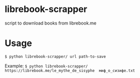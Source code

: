 # librebook-scrapper
script to download books from librebook.me

# Usage
```$ python librebook-scrapper/ url path-to-save```<br>

Example:
```$ python librebook-scrapper/ https://librebook.me/le_mythe_de_sisyphe  миф_о_сизифе.txt```
